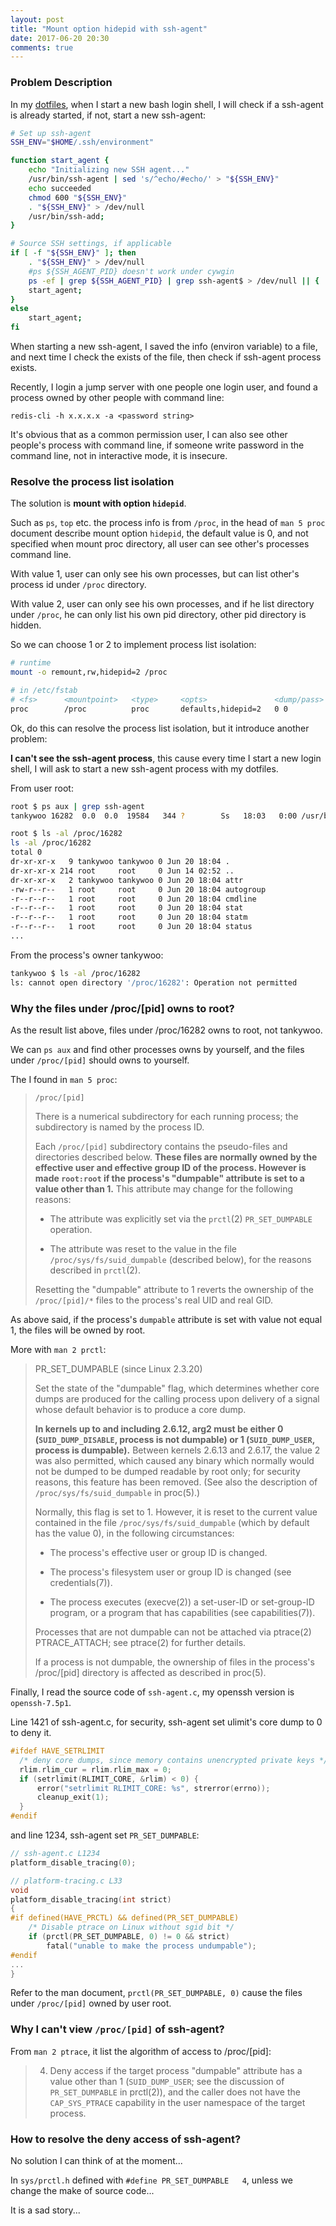```yaml
---
layout: post
title: "Mount option hidepid with ssh-agent"
date: 2017-06-20 20:30
comments: true
---
```


### Problem Description

In my [dotfiles](https://github.com/tankywoo/dotfiles/blob/master/.common/other.sh#L27-L48), when I start a new bash login shell, I will check if a ssh-agent is already started, if not, start a new ssh-agent:

```bash
# Set up ssh-agent
SSH_ENV="$HOME/.ssh/environment"

function start_agent {
	echo "Initializing new SSH agent..."
	/usr/bin/ssh-agent | sed 's/^echo/#echo/' > "${SSH_ENV}"
	echo succeeded
	chmod 600 "${SSH_ENV}"
	. "${SSH_ENV}" > /dev/null
	/usr/bin/ssh-add;
}

# Source SSH settings, if applicable
if [ -f "${SSH_ENV}" ]; then
	. "${SSH_ENV}" > /dev/null
	#ps ${SSH_AGENT_PID} doesn't work under cywgin
	ps -ef | grep ${SSH_AGENT_PID} | grep ssh-agent$ > /dev/null || {
	start_agent;
}
else
	start_agent;
fi
```

When starting a new ssh-agent, I saved the info (environ variable) to a file, and next time I check the exists of the file, then check if ssh-agent process exists.

Recently, I login a jump server with one people one login user, and found a process owned by other people with command line:

```
redis-cli -h x.x.x.x -a <password string>
```

It's obvious that as a common permission user, I can also see other people's process with command line, if someone write password in the command line, not in interactive mode, it is insecure.


### Resolve the process list isolation

The solution is **mount with option `hidepid`**.

Such as `ps`, `top` etc. the process info is from `/proc`, in the head of `man 5 proc` document describe mount option `hidepid`, the default value is 0, and not specified when mount proc directory, all user can see other's processes command line.

With value 1, user can only see his own processes, but can list other's process id under `/proc` directory.

With value 2, user can only see his own processes, and if he list directory under `/proc`, he can only list his own pid directory, other pid directory is hidden.

So we can choose 1 or 2 to implement process list isolation:

```bash
# runtime
mount -o remount,rw,hidepid=2 /proc

# in /etc/fstab
# <fs>      <mountpoint>   <type>     <opts>               <dump/pass>
proc        /proc          proc       defaults,hidepid=2   0 0
```

Ok, do this can resolve the process list isolation, but it introduce another problem:

**I can't see the ssh-agent process**, this cause every time I start a new login shell, I will ask to start a new ssh-agent process with my dotfiles.

From user root:

```bash
root $ ps aux | grep ssh-agent
tankywoo 16282  0.0  0.0  19584   344 ?        Ss   18:03   0:00 /usr/bin/ssh-agent

root $ ls -al /proc/16282
ls -al /proc/16282
total 0
dr-xr-xr-x   9 tankywoo tankywoo 0 Jun 20 18:04 .
dr-xr-xr-x 214 root     root     0 Jun 14 02:52 ..
dr-xr-xr-x   2 tankywoo tankywoo 0 Jun 20 18:04 attr
-rw-r--r--   1 root     root     0 Jun 20 18:04 autogroup
-r--r--r--   1 root     root     0 Jun 20 18:04 cmdline
-r--r--r--   1 root     root     0 Jun 20 18:04 stat
-r--r--r--   1 root     root     0 Jun 20 18:04 statm
-r--r--r--   1 root     root     0 Jun 20 18:04 status
...
```

From the process's owner tankywoo:

```bash
tankywoo $ ls -al /proc/16282
ls: cannot open directory '/proc/16282': Operation not permitted
```

### Why the files under /proc/[pid] owns to root?

As the result list above, files under /proc/16282 owns to root, not tankywoo.

We can `ps aux` and find other processes owns by yourself, and the files under `/proc/[pid]` should owns to yourself.

The I found in `man 5 proc`:

> `/proc/[pid]`
>
>   There is a numerical subdirectory for each running process; the subdirectory is named by the process ID.
>
>   Each `/proc/[pid]` subdirectory contains the pseudo-files and directories described below.  **These files are normally owned by the effective user and effective group ID of the process.  However
>   is made `root:root` if the process's "dumpable" attribute is set to a value other than 1.**  This attribute may change for the following reasons:
>
>   *  The attribute was explicitly set via the `prctl`(2) `PR_SET_DUMPABLE` operation.
>
>   *  The attribute was reset to the value in the file `/proc/sys/fs/suid_dumpable` (described below), for the reasons described in `prctl`(2).
>
>   Resetting the "dumpable" attribute to 1 reverts the ownership of the `/proc/[pid]/*` files to the process's real UID and real GID.

As above said, if the process's `dumpable` attribute is set with value not equal 1, the files will be owned by root.

More with `man 2 prctl`:

> PR_SET_DUMPABLE (since Linux 2.3.20)
> 
>   Set the state of the "dumpable" flag, which determines whether core dumps are produced for the calling process upon delivery of a signal whose  default  behavior  is  to
>   produce a core dump.
> 
>   **In  kernels  up  to and including 2.6.12, arg2 must be either 0 (`SUID_DUMP_DISABLE`, process is not dumpable) or 1 (`SUID_DUMP_USER`, process is dumpable).**  Between kernels
>   2.6.13 and 2.6.17, the value 2 was also permitted, which caused any binary which normally would not be dumped to be dumped readable by root only; for  security  reasons,
>   this feature has been removed.  (See also the description of `/proc/sys/fs/suid_dumpable` in proc(5).)
> 
>   Normally,  this  flag is set to 1.  However, it is reset to the current value contained in the file `/proc/sys/fs/suid_dumpable` (which by default has the value 0), in the
>   following circumstances:
> 
>   *  The process's effective user or group ID is changed.
> 
>   *  The process's filesystem user or group ID is changed (see credentials(7)).
> 
>   *  The process executes (execve(2)) a set-user-ID or set-group-ID program, or a program that has capabilities (see capabilities(7)).
> 
>   Processes that are not dumpable can not be attached via ptrace(2) PTRACE_ATTACH; see ptrace(2) for further details.
> 
>   If a process is not dumpable, the ownership of files in the process's /proc/[pid] directory is affected as described in proc(5).

Finally, I read the source code of `ssh-agent.c`, my openssh version is `openssh-7.5p1`.

Line 1421 of ssh-agent.c, for security, ssh-agent set ulimit's core dump to 0 to deny it.

```c
#ifdef HAVE_SETRLIMIT
  /* deny core dumps, since memory contains unencrypted private keys */
  rlim.rlim_cur = rlim.rlim_max = 0;
  if (setrlimit(RLIMIT_CORE, &rlim) < 0) {
      error("setrlimit RLIMIT_CORE: %s", strerror(errno));
      cleanup_exit(1);
  }
#endif
```

and line 1234, ssh-agent set `PR_SET_DUMPABLE`:

```c
// ssh-agent.c L1234
platform_disable_tracing(0);

// platform-tracing.c L33
void
platform_disable_tracing(int strict)
{
#if defined(HAVE_PRCTL) && defined(PR_SET_DUMPABLE)
    /* Disable ptrace on Linux without sgid bit */
    if (prctl(PR_SET_DUMPABLE, 0) != 0 && strict)
        fatal("unable to make the process undumpable");
#endif
...
}
```

Refer to the man document, `prctl(PR_SET_DUMPABLE, 0)` cause the files under `/proc/[pid]` owned by user root.


### Why I can't view `/proc/[pid]` of ssh-agent?

From `man 2 ptrace`, it list the algorithm of access to /proc/[pid]:

> 4.  Deny access if the target process "dumpable" attribute has a value other than 1 (`SUID_DUMP_USER`; see the discussion of `PR_SET_DUMPABLE` in prctl(2)), and the caller does not have the `CAP_SYS_PTRACE` capability in the user namespace of the target process.


### How to resolve the deny access of ssh-agent?

No solution I can think of at the moment...

In `sys/prctl.h` defined with `#define PR_SET_DUMPABLE   4`, unless we change the make of source code...

It is a sad story...
